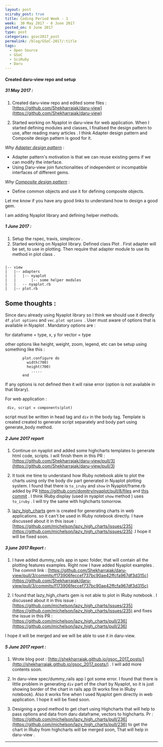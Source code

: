 ```yaml
---
layout: post
sciruby_post: true
title: Coding Period Week - 1
week:  30 May 2017 - 6 June 2017
posted_on: 6 June 2017
type: post
categories: gsoc2017_post
permalink: /blog/GSoC-2017/:title
tags:
  - Open Source
  - GSoC
  - SciRuby
  - Daru
---
```



#### Created daru-view repo and setup


##### 31 May 2017 :

1. Created daru-view repo and edited some files : [https://github.com/Shekharrajak/daru-view](https://github.com/Shekharrajak/daru-view)

2. Started working on Nyaplot in daru-view for web application. When I started defining modules and classes, I finalised the design pattern to use, after reading many articles . I think  Adapter design pattern and Composite design pattern is good for it.

_Why [Adapter design pattern](https://www.sitepoint.com/using-and-testing-the-adapter-design-pattern/)_ :

- Adapter pattern's motivation is that we can reuse existing gems if we can modify the interface.
- Using Daru-view join functionalities of independent or incompatible interfaces of different gems.

_Why [Composite design pattern](https://medium.com/@dljerome/design-patterns-in-ruby-composite-e815a25467b5)_ :

- Define common objects and use it for defining composite objects.

Let me know if you have any good links to understand how to design a good gem.

I am adding Nyaplot library and defining helper methods.


##### 1 June 2017  :

1. Setup the rspec, travis, simplecov .
2. Started working on Nyaplot library.  Defined class Plot . First adapter will be set, to use in plotting. Then require that adapter module to use its method in plot class .

```

|-- view
|   |-- adapters
|   |   |-- nyaplot
|   |       |-- some helper modules
|   |   -- nyaplot.rb
|   |-- plot.rb

```
Some thoughts :
---
Since daru already using Nyaplot library so I think we should use it directly `df.plot options` and `vec.plot options `. User must aware of options that is available in Nyaplot . Mandatory options are :

for dataframe = type, x, y
for vector = type

other options like height, weight, zoom, legend, etc can be setup using something like this :

```
        plot.configure do
          width(700)
          height(700)
            .....
        end
```
If any options is not defined then it will raise error (option is not available in that library).

For web application :

```
 div, script = components(plot)
```

script must be written in head tag and `div` in the body tag. Template is created created to generate script separately and body part using generate_body method.


##### 2 June 2017 report


1. Continue on nyaplot and added some highcharts templates to generate html code, scripts. I will finish them in this PR : [https://github.com/Shekharrajak/daru-view/pull/3](https://github.com/Shekharrajak/daru-view/pull/3)

2. It took me time to understand how IRuby notebook able to plot the charts using only the body div part generated in Nyaplot plotting system. I found that there is `to_iruby` and `show` in Nyaplot/frame.rb added by PR https://github.com/domitry/nyaplot/pull/8/files  and [this commit](https://github.com/SciRuby/nyaplot/commit/662ebc60b0d1e9fbebe7e06530d8450d266ebbdd) . I think IRuby.display (used in nyaplot `show` method ) uses `to_iruby`  . I will try the same with highcharts tomorrow.

3. [lazy_high_charts](https://github.com/michelson/lazy_high_charts) gem is created for generating charts in web applications. so it can't be used in IRuby notebook directly. I have discussed about it in this issue : [https://github.com/michelson/lazy_high_charts/issues/235](https://github.com/michelson/lazy_high_charts/issues/235) .I hope it will be fixed soon.

##### 3 june 2017 Report :

1. I have added dummy_rails app in spec folder, that will contain all the plotting features examples. Right now I have added Nyaplot examples . The commit link : [https://github.com/Shekharrajak/daru-view/pull/3/commits/f173906feccef737bc90ae42ffcfa967df3d315c](https://github.com/Shekharrajak/daru-view/pull/3/commits/f173906feccef737bc90ae42ffcfa967df3d315c)

2. I found that lazy_high_charts gem is not able to plot in IRuby notebook . I discussed about it in this issue : [https://github.com/michelson/lazy_high_charts/issues/235](https://github.com/michelson/lazy_high_charts/issues/235) and fixes the issue in this PR : [https://github.com/michelson/lazy_high_charts/pull/236](https://github.com/michelson/lazy_high_charts/pull/236)

I hope it will be merged and we will be able to use it in daru-view.


##### 5 June 2017 report :

1. Wrote blog post : [http://shekharrajak.github.io/gsoc_2017_posts/](http://shekharrajak.github.io/gsoc_2017_posts/) . I will add more contents soon.

2. In daru-view spec/dummy_rails app I got some error. I found that there is little problem in generating `div` part of the chart by Nyaplot, so it is just showing border of the chart in rails app (It works fine in IRuby notebook). Also it works fine when I used Nyaplot gem directly in web application. I hope it will be fixed soon.

3. Designing a good method to get chart using Highcharts that will help to pass options and data from daru dataframe, vectors to highcharts. Pr : [https://github.com/michelson/lazy_high_charts/pull/236](https://github.com/michelson/lazy_high_charts/pull/236) to get the chart in IRuby from highcharts will be merged soon, That will help in daru-view .

-------------------------------------------------